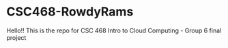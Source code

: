 # CSC468-RowdyRams

Hello!! This is the repo for CSC 468 Intro to Cloud Computing - Group 6 final project

